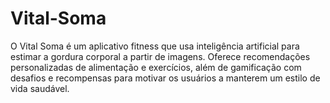 # Vital-Soma
O Vital Soma é um aplicativo fitness que usa inteligência artificial para estimar a gordura corporal a partir de imagens. Oferece recomendações personalizadas de alimentação e exercícios, além de gamificação com desafios e recompensas para motivar os usuários a manterem um estilo de vida saudável.
